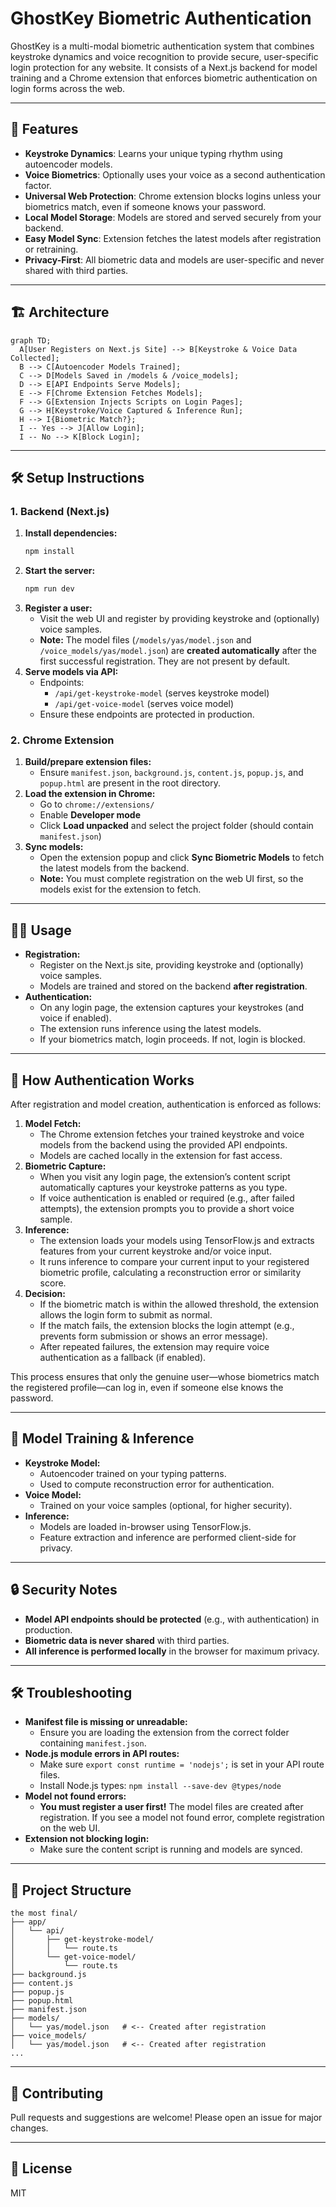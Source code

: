 # GhostKey Biometric Authentication

GhostKey is a multi-modal biometric authentication system that combines keystroke dynamics and voice recognition to provide secure, user-specific login protection for any website. It consists of a Next.js backend for model training and a Chrome extension that enforces biometric authentication on login forms across the web.

---

## 🚀 Features
- **Keystroke Dynamics**: Learns your unique typing rhythm using autoencoder models.
- **Voice Biometrics**: Optionally uses your voice as a second authentication factor.
- **Universal Web Protection**: Chrome extension blocks logins unless your biometrics match, even if someone knows your password.
- **Local Model Storage**: Models are stored and served securely from your backend.
- **Easy Model Sync**: Extension fetches the latest models after registration or retraining.
- **Privacy-First**: All biometric data and models are user-specific and never shared with third parties.

---

## 🏗️ Architecture

```mermaid
graph TD;
  A[User Registers on Next.js Site] --> B[Keystroke & Voice Data Collected];
  B --> C[Autoencoder Models Trained];
  C --> D[Models Saved in /models & /voice_models];
  D --> E[API Endpoints Serve Models];
  E --> F[Chrome Extension Fetches Models];
  F --> G[Extension Injects Scripts on Login Pages];
  G --> H[Keystroke/Voice Captured & Inference Run];
  H --> I{Biometric Match?};
  I -- Yes --> J[Allow Login];
  I -- No --> K[Block Login];
```

---

## 🛠️ Setup Instructions

### 1. Backend (Next.js)

1. **Install dependencies:**
   ```bash
   npm install
   ```
2. **Start the server:**
   ```bash
   npm run dev
   ```
3. **Register a user:**
   - Visit the web UI and register by providing keystroke and (optionally) voice samples.
   - **Note:** The model files (`/models/yas/model.json` and `/voice_models/yas/model.json`) are **created automatically** after the first successful registration. They are not present by default.
4. **Serve models via API:**
   - Endpoints:
     - `/api/get-keystroke-model` (serves keystroke model)
     - `/api/get-voice-model` (serves voice model)
   - Ensure these endpoints are protected in production.

### 2. Chrome Extension

1. **Build/prepare extension files:**
   - Ensure `manifest.json`, `background.js`, `content.js`, `popup.js`, and `popup.html` are present in the root directory.
2. **Load the extension in Chrome:**
   - Go to `chrome://extensions/`
   - Enable **Developer mode**
   - Click **Load unpacked** and select the project folder (should contain `manifest.json`)
3. **Sync models:**
   - Open the extension popup and click **Sync Biometric Models** to fetch the latest models from the backend.
   - **Note:** You must complete registration on the web UI first, so the models exist for the extension to fetch.

---

## 🧑‍💻 Usage

- **Registration:**
  - Register on the Next.js site, providing keystroke and (optionally) voice samples.
  - Models are trained and stored on the backend **after registration**.
- **Authentication:**
  - On any login page, the extension captures your keystrokes (and voice if enabled).
  - The extension runs inference using the latest models.
  - If your biometrics match, login proceeds. If not, login is blocked.

---

## 🔐 How Authentication Works

After registration and model creation, authentication is enforced as follows:

1. **Model Fetch:**
   - The Chrome extension fetches your trained keystroke and voice models from the backend using the provided API endpoints.
   - Models are cached locally in the extension for fast access.
2. **Biometric Capture:**
   - When you visit any login page, the extension’s content script automatically captures your keystroke patterns as you type.
   - If voice authentication is enabled or required (e.g., after failed attempts), the extension prompts you to provide a short voice sample.
3. **Inference:**
   - The extension loads your models using TensorFlow.js and extracts features from your current keystroke and/or voice input.
   - It runs inference to compare your current input to your registered biometric profile, calculating a reconstruction error or similarity score.
4. **Decision:**
   - If the biometric match is within the allowed threshold, the extension allows the login form to submit as normal.
   - If the match fails, the extension blocks the login attempt (e.g., prevents form submission or shows an error message).
   - After repeated failures, the extension may require voice authentication as a fallback (if enabled).

This process ensures that only the genuine user—whose biometrics match the registered profile—can log in, even if someone else knows the password.

---

## 🧠 Model Training & Inference
- **Keystroke Model:**
  - Autoencoder trained on your typing patterns.
  - Used to compute reconstruction error for authentication.
- **Voice Model:**
  - Trained on your voice samples (optional, for higher security).
- **Inference:**
  - Models are loaded in-browser using TensorFlow.js.
  - Feature extraction and inference are performed client-side for privacy.

---

## 🔒 Security Notes
- **Model API endpoints should be protected** (e.g., with authentication) in production.
- **Biometric data is never shared** with third parties.
- **All inference is performed locally** in the browser for maximum privacy.

---

## 🛠️ Troubleshooting
- **Manifest file is missing or unreadable:**
  - Ensure you are loading the extension from the correct folder containing `manifest.json`.
- **Node.js module errors in API routes:**
  - Make sure `export const runtime = 'nodejs';` is set in your API route files.
  - Install Node.js types: `npm install --save-dev @types/node`
- **Model not found errors:**
  - **You must register a user first!** The model files are created after registration. If you see a model not found error, complete registration on the web UI.
- **Extension not blocking login:**
  - Make sure the content script is running and models are synced.

---

## 📂 Project Structure

```
the most final/
├── app/
│   └── api/
│       ├── get-keystroke-model/
│       │   └── route.ts
│       └── get-voice-model/
│           └── route.ts
├── background.js
├── content.js
├── popup.js
├── popup.html
├── manifest.json
├── models/
│   └── yas/model.json   # <-- Created after registration
├── voice_models/
│   └── yas/model.json   # <-- Created after registration
...
```

---

## 🤝 Contributing
Pull requests and suggestions are welcome! Please open an issue for major changes.

---

## 📜 License
MIT
